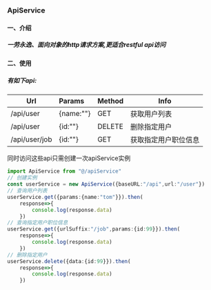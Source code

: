 ### ApiService
#### 一、介绍
##### 一劳永逸、面向对象的http请求方案,更适合restful api访问
#### 二、使用
##### 有如下api:
|Url|Params|Method|Info|
|-----|:----|:----|-----|
|/api/user|{name:""}|GET|获取用户列表|
|/api/user| {id:""}       |DELETE|删除指定用户|
|/api/user/job|{id:""}|GET|获取指定用户职位信息|

同时访问这些api只需创建一次apiService实例

```typescript
import ApiService from "@/apiService"
// 创建实例
const userService = new ApiService({baseURL:"/api",url:"/user"})
// 查询用户列表
userService.get({params:{name:"tom"}}).then(
    response=>{
        console.log(response.data)
    })
// 查询指定用户职位信息
userService.get({urlSuffix:"/job",params:{id:99}}).then(
    response=>{
        console.log(response.data)
    })
// 删除指定用户
userService.delete({data:{id:99}}).then(
    response=>{
        console.log(response.data)
    })
```
